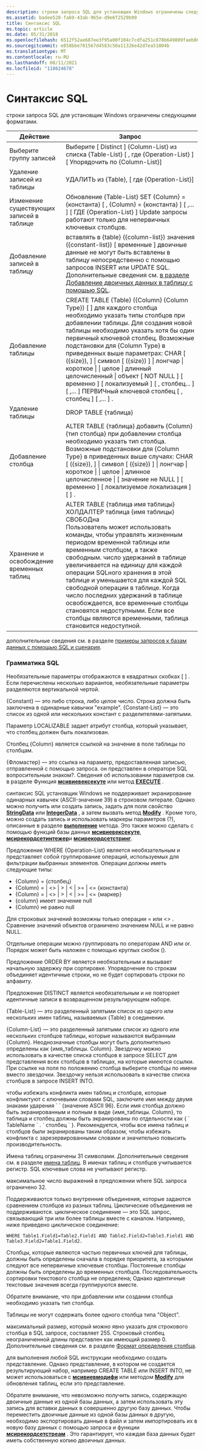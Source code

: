 ```yaml
---
description: строки запроса SQL для установщик Windows ограничены следующими форматами.
ms.assetid: badee528-fa69-43ab-965e-d9e6f2529b99
title: Синтаксис SQL
ms.topic: article
ms.date: 05/31/2018
ms.openlocfilehash: 6512f52ae687ee3f95a00f104c7cdfa251c878b649809faeb86c73bdcf82bf84
ms.sourcegitcommit: e858bbe701567d4583c50a11326e42d7ea51804b
ms.translationtype: MT
ms.contentlocale: ru-RU
ms.lasthandoff: 08/11/2021
ms.locfileid: "118624678"
---
```

# <a name="sql-syntax"></a>Синтаксис SQL

строки запроса SQL для установщик Windows ограничены следующими форматами.



| Действие                             | Запрос                                                                                                                                                                                                                                                                                                                                                                                                                                                                                                          |
|------------------------------------|----------------------------------------------------------------------------------------------------------------------------------------------------------------------------------------------------------------------------------------------------------------------------------------------------------------------------------------------------------------------------------------------------------------------------------------------------------------------------------------------------------------|
| Выберите группу записей          | Выберите \[ Distinct \] {Column-List} из списка {Table-List} \[ , где {Operation-List} \] \[ Упорядочить по {Column-List}\]                                                                                                                                                                                                                                                                                                                                                                                                       |
| Удаление записей из таблицы        | УДАЛИТЬ из {Table}, \[ где {Operation-List}\]                                                                                                                                                                                                                                                                                                                                                                                                                                                                 |
| Изменение существующих записей в таблице | Обновление {Table-List} SET {Column} = {константа} \[ , {Column} = {константа} \] \[ ,... \] \[ ГДЕ {Operation-List} \] Update запросы работают только для непервичных ключевых столбцов.<br/>                                                                                                                                                                                                                                                                                                                                      |
| Добавление записей в таблицу             | вставлять в {table} ({column-list}) значения ({constant-list}) \[ временные \] двоичные данные не могут быть вставлены в таблицу непосредственно с помощью запросов INSERT или UPDATE SQL. Дополнительные сведения см. [в разделе Добавление двоичных данных в таблицу с помощью SQL](adding-binary-data-to-a-table-using-sql.md).<br/>                                                                                                                                                                                                       |
| Добавление таблицы                        | CREATE TABLE {Table} ({Column} {Column Type}) \[ \] для каждого столбца необходимо указать типы столбцов при добавлении таблицы. Для создания новой таблицы необходимо указать хотя бы один первичный ключевой столбец. Возможные подстановки для {Column Type} в приведенных выше параметрах: CHAR \[ ({size}), \] \| символ \[ ({size}) \] \| лонгчар \| короткое \| \| целое \| длинный целочисленный \| объект \[ NOT NULL \] \[ временно \] \[ локализуемый \] \[ , столбец... \] \[ ,... \] ПЕРВИЧный ключевой столбец \[ , столбец \] \[ ,... \] .<br/> |
| Удаление таблицы                     | DROP TABLE {таблица}                                                                                                                                                                                                                                                                                                                                                                                                                                                                                             |
| Добавление столбца                       | ALTER TABLE {таблица} добавить {Column} {тип столбца} при добавлении столбца необходимо указать тип столбца. Возможные подстановки для {Column Type} в приведенных выше случаях: CHAR \[ ({size}), \] \| символ \[ ({size}) \] \| лонгчар \| короткое \| \| целое \| длинное целочисленное \| \[ значение не NULL \] \[ временно \] \[ локализуемое локализация \] \[ \] .<br/>                                                                                                                                                                  |
| Хранение и освобождение временных таблиц     | ALTER TABLE {таблица имя таблицы} ХОЛДАЛТЕР таблица {имя таблицы} СВОБОДна<br/> Пользователь может использовать команды, чтобы управлять жизненным периодом временной таблицы или временным столбцом, а также свободным. число удержаний в таблице увеличивается на единицу для каждой операции SQLного хранения в этой таблице и уменьшается для каждой SQL свободной операции в таблице. Когда число последних удержаний в таблице освобождается, все временные столбцы становятся недоступными. Если все столбцы являются временными, таблица становится недоступной.<br/>     |



 

дополнительные сведения см. в разделе [примеры запросов к базам данных с помощью SQL и сценария](examples-of-database-queries-using-sql-and-script.md).

### <a name="sql-grammar"></a>Грамматика SQL

Необязательные параметры отображаются в квадратных скобках \[ \] . Если перечислены несколько вариантов, необязательные параметры разделяются вертикальной чертой.

{Constant} — это либо строка, либо целое число. Строка должна быть заключена в одинарные кавычки "example". {Constant-List} — это список из одной или нескольких констант с разделителями-запятыми.

Параметр LOCALIZABLE задает атрибут столбца, который указывает, что столбец должен быть локализован.

Столбец {Column} является ссылкой на значение в поле таблицы по столбцам.

{Фломастер} — это ссылка на параметр, предоставленная записью, отправленной с помощью запроса. он представлен в операторе SQL вопросительным знаком?. Сведения об использовании параметров см. в разделе Функция [**мсивиевексекуте**](/windows/desktop/api/Msiquery/nf-msiquery-msiviewexecute) или метод [**EXECUTE**](view-execute.md) .

синтаксис SQL установщик Windows не поддерживает экранирование одинарных кавычек (ASCII-значение 39) в строковом литерале. Однако можно получить или создать запись, задать для поля свойство [**StringData**](record-stringdata.md) или [**IntegerData**](record-integerdata.md) , а затем вызвать метод [**Modify**](view-modify.md) . Кроме того, можно создать запись и использовать маркеры параметров (?), описанные в разделе [**выполнение**](view-execute.md) метода. Это также можно сделать с помощью функций базы данных [**мсивиевексекуте**](/windows/desktop/api/Msiquery/nf-msiquery-msiviewexecute), [**мсирекордсетинтежер**](/windows/desktop/api/Msiquery/nf-msiquery-msirecordsetinteger)и [**мсирекордсетстринг**](/windows/desktop/api/Msiquery/nf-msiquery-msirecordsetstringa).

Предложение WHERE {Operation-List} является необязательным и представляет собой группирование операций, используемых для фильтрации выбранных элементов. Операции должны иметь следующие типы:

-   {Column} = {столбец}
-   {Column} = \|  <>  \|  >  \|  <  \|  >=  \| <= {константа}
-   {Column} = \|  <>  \|  >  \|  <  \|  >=  \| <= {маркер}
-   {column} имеет значение null
-   {Column} не равно null

Для строковых значений возможны только операции = или <> . Сравнение значений объектов ограничено значением NULL и не равно NULL.

Отдельные операции можно группировать по операторам AND или or. Порядок может быть наложен с помощью круглых скобок ().

Предложение ORDER BY является необязательным и вызывает начальную задержку при сортировке. Упорядочение по строкам объединяет идентичные строки, но не будет сортировать строки по алфавиту.

Предложение DISTINCT является необязательным и не повторяет идентичные записи в возвращенном результирующем наборе.

{Table-List} — это разделенный запятыми список из одного или нескольких имен таблиц, называемых {Table} в соединении.

{Column-List} — это разделенный запятыми список из одного или нескольких столбцов таблицы, которые называются выбранным {Column}. Неоднозначные столбцы могут быть дополнительно определены как {имя_таблицы. Column}. Звездочку можно использовать в качестве списка столбцов в запросе SELECT для представления всех столбцов в таблицах, на которые имеются ссылки. При ссылке на поля по положению столбца выберите столбцы по имени вместо звездочки. Звездочку нельзя использовать в качестве списка столбцов в запросе INSERT INTO.

чтобы избежать конфликта имен таблиц и столбцов, которые конфликтуют с ключевыми словами SQL, заключите имя между двумя знаками ударения \` \` (значение ASCII 96). Если имя столбца должно быть экранированным и полным в виде {имя_таблицы. Column}, то таблица и столбец должны быть экранированы по отдельности как { \` TableName \` . \` столбец \` }. Рекомендуется, чтобы все имена таблиц и столбцов были экранированы таким образом, чтобы избежать конфликта с зарезервированными словами и значительно повысить производительность.

Имена таблиц ограничены 31 символами. Дополнительные сведения см. в разделе [имена таблиц](table-names.md). В именах таблиц и столбцов учитывается регистр. SQL ключевые слова не учитывают регистр.

максимальное число выражений в предложении where SQL запроса ограничено 32.

Поддерживаются только внутренние объединения, которые задаются сравнением столбцов из разных таблиц. Циклические объединения не поддерживаются. циклическое соединение — это SQL запрос, связывающий три или более таблицы вместе с каналом. Например, ниже приведено циклическое соединение:

``` syntax
WHERE Table1.Field1=Table2.Field1 AND Table2.Field2=Table3.Field1 AND Table3.Field2=Table1.Field2.
```

Столбцы, которые являются частью первичных ключей для таблицы, должны быть определены сначала в порядке приоритета, за которыми следуют все непервичные ключевые столбцы. Постоянные столбцы должны быть определены до временных столбцов. Последовательность сортировки текстового столбца не определена; Однако идентичные текстовые значения всегда группируются вместе.

Обратите внимание, что при добавлении или создании столбца необходимо указать тип столбца.

Таблицы не могут содержать более одного столбца типа "Object".

максимальный размер, который можно явно указать для строкового столбца в SQL запросе, составляет 255. Строковый столбец неограниченной длины представлен как имеющий размер 0. Дополнительные сведения см. в разделе [Формат определения столбца](column-definition-format.md).

для выполнения любой SQL инструкции необходимо создать представление. Однако представление, в котором не создается результирующий набор, например CREATE TABLE или INSERT INTO, не может использоваться с [**мсивиевмодифи**](/windows/desktop/api/Msiquery/nf-msiquery-msiviewmodify) или методом [**Modify**](view-modify.md) для обновления таблиц, если это представление.

Обратите внимание, что невозможно получить запись, содержащую двоичные данные из одной базы данных, а затем использовать эту запись для вставки данных в совершенно другую базу данных. Чтобы переместить двоичные данные из одной базы данных в другую, необходимо экспортировать данные в файл и затем импортировать их в новую базу данных с помощью запроса и функции [**мсирекордсетстреам**](/windows/desktop/api/Msiquery/nf-msiquery-msirecordsetstreama) . Это гарантирует, что каждая база данных будет иметь собственную копию двоичных данных.

 

 




